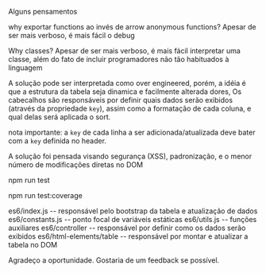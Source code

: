 Alguns pensamentos

why exportar functions ao invés de arrow anonymous functions?
Apesar de ser mais verboso, é mais fácil o debug

Why classes?
Apesar de ser mais verboso, é mais fácil interpretar uma classe, além do fato de incluir programadores não tão habituados à linguagem

A solução pode ser interpretada como over engineered, porém, a idéia é que a estrutura da tabela seja dinamica e facilmente alterada dores,
Os cabecalhos são responsáveis por definir quais dados serão exibidos (através da propriedade `key`), assim como a formatação de cada coluna, e qual delas será aplicada o sort.

nota importante: a `key` de cada linha a ser adicionada/atualizada deve bater com a `key` definida no header.

A solução foi pensada visando segurança (XSS), padronização, e o menor número de modificações diretas no DOM

npm run test

npm run test:coverage

es6/index.js -- responsável pelo bootstrap da tabela e atualização de dados
es6/constants.js -- ponto focal de variáveis estáticas
es6/utils.js -- funções auxiliares
es6/controller -- responsável por definir como os dados serão exibidos
es6/html-elements/table -- responsável por montar e atualizar a tabela no DOM

Agradeço a oportunidade. Gostaria de um feedback se possível.